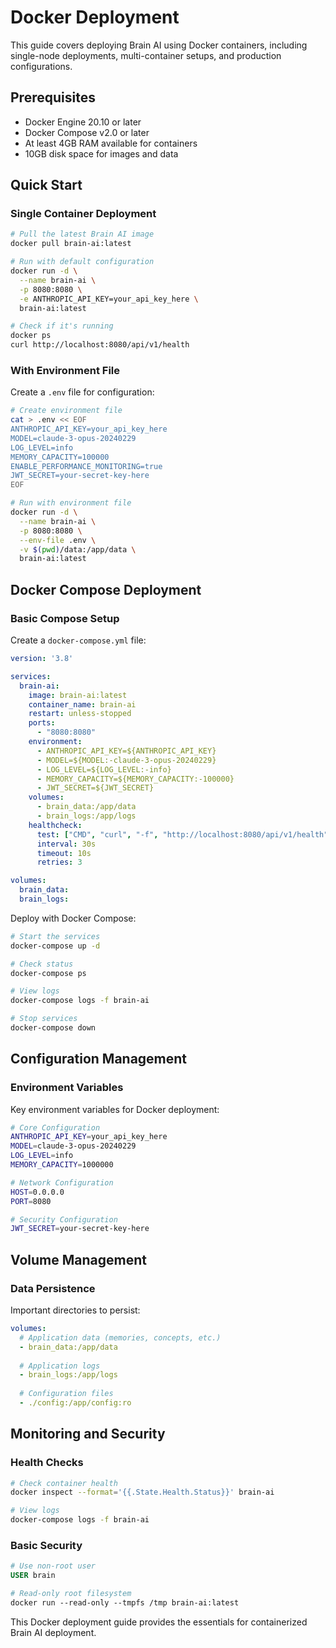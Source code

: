 # Docker Deployment

This guide covers deploying Brain AI using Docker containers, including single-node deployments, multi-container setups, and production configurations.

## Prerequisites

- Docker Engine 20.10 or later
- Docker Compose v2.0 or later
- At least 4GB RAM available for containers
- 10GB disk space for images and data

## Quick Start

### Single Container Deployment

```bash
# Pull the latest Brain AI image
docker pull brain-ai:latest

# Run with default configuration
docker run -d \
  --name brain-ai \
  -p 8080:8080 \
  -e ANTHROPIC_API_KEY=your_api_key_here \
  brain-ai:latest

# Check if it's running
docker ps
curl http://localhost:8080/api/v1/health
```

### With Environment File

Create a `.env` file for configuration:

```bash
# Create environment file
cat > .env << EOF
ANTHROPIC_API_KEY=your_api_key_here
MODEL=claude-3-opus-20240229
LOG_LEVEL=info
MEMORY_CAPACITY=100000
ENABLE_PERFORMANCE_MONITORING=true
JWT_SECRET=your-secret-key-here
EOF

# Run with environment file
docker run -d \
  --name brain-ai \
  -p 8080:8080 \
  --env-file .env \
  -v $(pwd)/data:/app/data \
  brain-ai:latest
```

## Docker Compose Deployment

### Basic Compose Setup

Create a `docker-compose.yml` file:

```yaml
version: '3.8'

services:
  brain-ai:
    image: brain-ai:latest
    container_name: brain-ai
    restart: unless-stopped
    ports:
      - "8080:8080"
    environment:
      - ANTHROPIC_API_KEY=${ANTHROPIC_API_KEY}
      - MODEL=${MODEL:-claude-3-opus-20240229}
      - LOG_LEVEL=${LOG_LEVEL:-info}
      - MEMORY_CAPACITY=${MEMORY_CAPACITY:-100000}
      - JWT_SECRET=${JWT_SECRET}
    volumes:
      - brain_data:/app/data
      - brain_logs:/app/logs
    healthcheck:
      test: ["CMD", "curl", "-f", "http://localhost:8080/api/v1/health"]
      interval: 30s
      timeout: 10s
      retries: 3

volumes:
  brain_data:
  brain_logs:
```

Deploy with Docker Compose:

```bash
# Start the services
docker-compose up -d

# Check status
docker-compose ps

# View logs
docker-compose logs -f brain-ai

# Stop services
docker-compose down
```

## Configuration Management

### Environment Variables

Key environment variables for Docker deployment:

```bash
# Core Configuration
ANTHROPIC_API_KEY=your_api_key_here
MODEL=claude-3-opus-20240229
LOG_LEVEL=info
MEMORY_CAPACITY=1000000

# Network Configuration
HOST=0.0.0.0
PORT=8080

# Security Configuration
JWT_SECRET=your-secret-key-here
```

## Volume Management

### Data Persistence

Important directories to persist:

```yaml
volumes:
  # Application data (memories, concepts, etc.)
  - brain_data:/app/data
  
  # Application logs
  - brain_logs:/app/logs
  
  # Configuration files
  - ./config:/app/config:ro
```

## Monitoring and Security

### Health Checks

```bash
# Check container health
docker inspect --format='{{.State.Health.Status}}' brain-ai

# View logs
docker-compose logs -f brain-ai
```

### Basic Security

```dockerfile
# Use non-root user
USER brain

# Read-only root filesystem
docker run --read-only --tmpfs /tmp brain-ai:latest
```

This Docker deployment guide provides the essentials for containerized Brain AI deployment.
